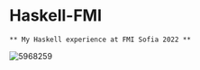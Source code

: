 # Haskell-FMI
```
** My Haskell experience at FMI Sofia 2022 **
```
![5968259](https://user-images.githubusercontent.com/81712614/181614740-b3b25707-d022-4fdb-a777-d8cb95f28741.png)

